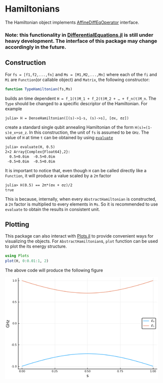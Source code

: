# Hamiltonians
The Hamiltonian object implements [AffineDiffEqOperator](http://docs.juliadiffeq.org/latest/features/diffeq_operator.html#AffineDiffEqOperator-1) interface.

### Note: this functionality in [DifferentialEquations.jl](http://docs.juliadiffeq.org/latest/) is still under heavy development. The interface of this package may change accordingly in the future.

## Construction
For `fs = [f1,f2,...,fn]` and `Ms = [M1,M2,...,Mn]` where each of the `fi` and
`Mi` are `Function`(or callable object) and `Matrix`, the following constructor:

```julia
function TypeHamiltonian(fs,Ms)
```
builds an time dependent ``H = f_1(t)M_1 + f_2(t)M_2 + … + f_n(t)M_n``. The `Type` should be changed to a specific descriptor of the Hamiltonian. For example
```julia-repl
julia> H = DenseHamiltonian([(s)->1-s, (s)->s], [σx, σz])
```
create a standard single qubit annealing Hamiltonian of the form ``H(s)=(1-s)σ_x+sσ_z``. In this construction, the unit of `fs` is assumed to be `GHz`. The value of `H` at time  `t` can be obtained by using [`evaluate`](@ref)
```julia-repl
julia> evaluate(H, 0.5)
2×2 Array{Complex{Float64},2}:
  0.5+0.0im  -0.5+0.0im
 -0.5+0.0im  -0.5+0.0im
```
It is important to notice that, even though `H` can be called directly like a `Function`, it will produce a value scaled by a `2π` factor
```julia-repl
julia> H(0.5) == 2π*(σx + σz)/2
true
```
This is because, internally, when every `AbstractHamiltonian` is constructed, a `2π` factor is multiplied to every elements in `Ms`. So it is recommended to use `evaluate` to obtain the results in consistent unit.

## Plotting
This package can also interact with [Plots.jl](https://github.com/JuliaPlots/Plots.jl) to provide convenient ways for visualizing the objects. For `AbstractHamiltonian`s, `plot` function can be used to plot the its energy structure.
```julia
using Plots
plot(H, 0:0.01:1, 2)
```
The above code will produce the following figure

![plot_hamiltonian_example](../assets/plot_hamiltonian_example.png)
